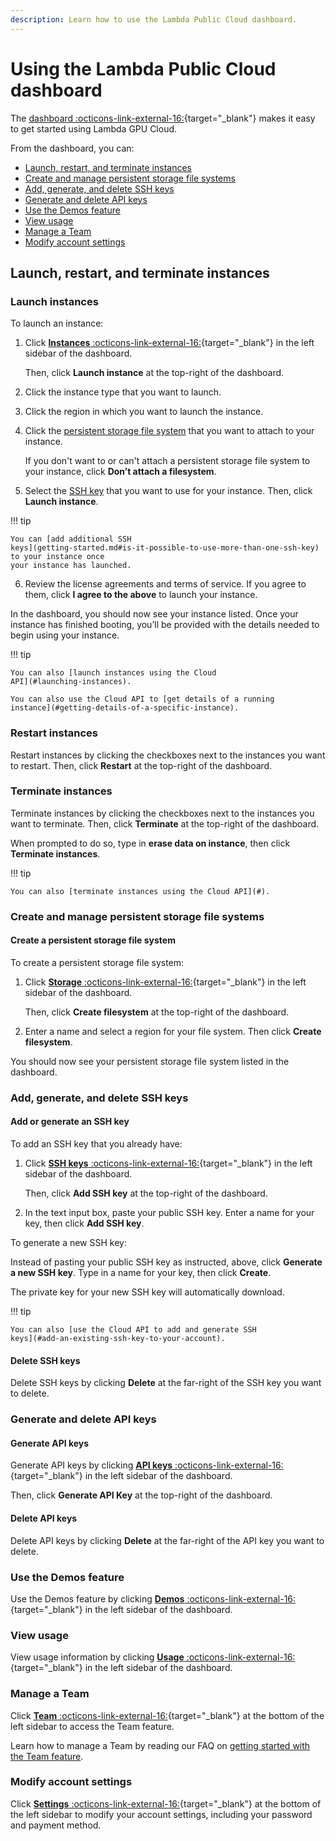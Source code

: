 ```yaml
---
description: Learn how to use the Lambda Public Cloud dashboard.
---
```


# Using the Lambda Public Cloud dashboard

The [dashboard
:octicons-link-external-16:](https://cloud.lambdalabs.com/instances){target="_blank"}
makes it easy to get started using Lambda GPU Cloud.

From the dashboard, you can:

* [Launch, restart, and terminate
  instances](#launch-restart-and-terminate-instances)
* [Create and manage persistent storage file
  systems](#create-and-manage-persistent-storage-file-systems)
* [Add, generate, and delete SSH keys](#add-generate-and-delete-ssh-keys)
* [Generate and delete API keys](#generate-and-delete-api-keys)
* [Use the Demos feature](#use-the-demos-feature)
* [View usage](#view-usage)
* [Manage a Team](#manage-a-team)
* [Modify account settings](#modify-account-settings)

## Launch, restart, and terminate instances

### Launch instances

To launch an instance:

1.  Click [**Instances**
    :octicons-link-external-16:](https://cloud.lambdalabs.com/instances){target="_blank"}
    in the left sidebar of the dashboard.

    Then, click **Launch instance** at the top-right of the dashboard.

2.  Click the instance type that you want to launch.

3.  Click the region in which you want to launch the instance.

4.  Click the [persistent storage file
    system](#create-and-manage-persistent-storage-file-systems) that you want to
    attach to your instance.

    If you don't want to or can't attach a persistent storage file system to
    your instance, click **Don’t attach a filesystem**.

5.  Select the [SSH key](#add-generate-and-delete-ssh-keys) that you want to use
    for your instance. Then, click **Launch instance**.

!!! tip

    You can [add additional SSH
    keys](getting-started.md#is-it-possible-to-use-more-than-one-ssh-key) to your instance once
    your instance has launched.

6.  Review the license agreements and terms of service. If you agree to them,
    click **I agree to the above** to launch your instance.

In the dashboard, you should now see your instance listed. Once your instance
has finished booting, you’ll be provided with the details needed to begin using
your instance.

!!! tip

    You can also [launch instances using the Cloud
    API](#launching-instances).

    You can also use the Cloud API to [get details of a running
    instance](#getting-details-of-a-specific-instance).

### Restart instances

Restart instances by clicking the checkboxes next to the instances you want to
restart. Then, click **Restart** at the top-right of the dashboard.

### Terminate instances

Terminate instances by clicking the checkboxes next to the instances you want to
terminate. Then, click **Terminate** at the top-right of the dashboard.

When prompted to do so, type in **erase data on instance**, then click
**Terminate instances**.

!!! tip

    You can also [terminate instances using the Cloud API](#).

### Create and manage persistent storage file systems

#### Create a persistent storage file system

To create a persistent storage file system:

1.  Click [**Storage**
    :octicons-link-external-16:](https://cloud.lambdalabs.com/file-systems){target="_blank"}
    in the left sidebar of the dashboard.

    Then, click **Create filesystem** at the top-right of the dashboard.

2.  Enter a name and select a region for your file system. Then click **Create
    filesystem**.

You should now see your persistent storage file system listed in the dashboard.

### Add, generate, and delete SSH keys

#### Add or generate an SSH key

To add an SSH key that you already have:

1.  Click [**SSH keys**
    :octicons-link-external-16:](https://cloud.lambdalabs.com/ssh-keys){target="_blank"}
    in the left sidebar of the dashboard.

    Then, click **Add SSH key** at the top-right of the dashboard.

2. In the text input box, paste your public SSH key. Enter a name for your key,
   then click **Add SSH key**.

To generate a new SSH key:

Instead of pasting your public SSH key as instructed, above, click **Generate a
new SSH key**. Type in a name for your key, then click **Create**.

The private key for your new SSH key will automatically download.

!!! tip

    You can also [use the Cloud API to add and generate SSH
    keys](#add-an-existing-ssh-key-to-your-account).

#### Delete SSH keys

Delete SSH keys by clicking **Delete** at the far-right of the SSH key you want
to delete.

### Generate and delete API keys

#### Generate API keys

Generate API keys by clicking [**API keys**
:octicons-link-external-16:](https://cloud.lambdalabs.com/api-keys){target="_blank"}
in the left sidebar of the dashboard.

Then, click **Generate API Key** at the top-right of the dashboard.

#### Delete API keys

Delete API keys by clicking **Delete** at the far-right of the API key you want
to delete.

### Use the Demos feature

Use the Demos feature by clicking [**Demos**
:octicons-link-external-16:](https://cloud.lambdalabs.com/edit-demos){target="_blank"}
in the left sidebar of the dashboard.

### View usage

View usage information by clicking [**Usage**
:octicons-link-external-16:](https://cloud.lambdalabs.com/usage){target="_blank"}
in the left sidebar of the dashboard.

### Manage a Team

Click [**Team**
:octicons-link-external-16:](https://cloud.lambdalabs.com/team){target="_blank"}
at the bottom of the left sidebar to access the Team feature.

Learn how to manage a Team by reading our FAQ on [getting started with the Team
feature](#).

### Modify account settings

Click [**Settings**
:octicons-link-external-16:](https://cloud.lambdalabs.com/settings){target="_blank"}
at the bottom of the left sidebar to modify your account settings, including
your password and payment method.
